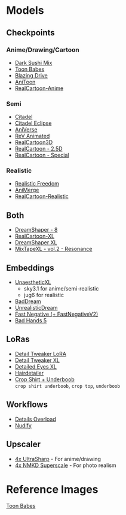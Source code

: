 # Models

## Checkpoints

### Anime/Drawing/Cartoon
- [Dark Sushi Mix](https://civitai.com/models/24779/dark-sushi-mix-mix?modelVersionId=93208)
- [Toon Babes](https://civitai.com/models/122022/toon-babes)
- [Blazing Drive](https://civitai.com/models/121083/blazing-drive?modelVersionId=245691)
- [AniToon](https://civitai.com/models/200945/anitoon?modelVersionId=226156)
- [RealCartoon-Anime](https://civitai.com/models/96629/realcartoon-anime)

### Semi
- [Citadel](https://civitai.com/models/233217/citadel)
- [Citadel Eclipse](https://civitai.com/models/231752/citadel-eclipse)
- [AniVerse](https://civitai.com/models/107842/aniverse)
- [ReV Animated](https://civitai.com/models/7371/rev-animated)
- [RealCartoon3D](https://civitai.com/models/94809/realcartoon3d)
- [RealCartoon - 2.5D](https://civitai.com/models/218376/realcartoon-25d)
- [RealCartoon - Special](https://civitai.com/models/194244/realcartoon-special)

### Realistic
- [Realistic Freedom](https://civitai.com/models/138977/realistic-freedom-sfw-and-nsfw?modelVersionId=270633)
- [AniMerge](https://civitai.com/models/144249/animerge)
- [RealCartoon-Realistic](https://civitai.com/models/97744/realcartoon-realistic)

## Both
- [DreamShaper - 8](https://civitai.com/models/4384/dreamshaper)
- [RealCartoon-XL](https://civitai.com/models/125907/realcartoon-xl)
- [DreamShaper XL](https://civitai.com/models/112902/dreamshaper-xl)
- [MixTapeXL - vol.2 - Resonance](https://civitai.com/models/223351?modelVersionId=261851)


## Embeddings
- [UnaestheticXL](https://civitai.com/models/119032?modelVersionId=175819)</br>
	- sky3.1 for anime/semi-realistic
	- jug6 for realistic
- [BadDream](https://civitai.com/models/72437/baddream-unrealisticdream-negative-embeddings)
- [UnrealisticDream](https://civitai.com/models/72437?modelVersionId=77173)
- [Fast Negative (+ FastNegativeV2)](https://civitai.com/models/71961?modelVersionId=94057)
- [Bad Hands 5](https://civitai.com/models/116230/bad-hands-5)

## LoRas
- [Detail Tweaker LoRA](https://civitai.com/models/58390?modelVersionId=62833)
- [Detail Tweaker XL](https://civitai.com/models/122359?modelVersionId=135867)
- [Detailed Eyes XL](https://civitai.com/models/120723/detailedeyesxl)
- [Hairdetailer](https://civitai.com/models/81328?modelVersionId=86284)
- [Crop Shirt + Underboob](https://civitai.com/models/112465/crop-shirt-underboob-animerealistic-or-goofy-ai)</br>
	`crop shirt underboob`, `crop top`, `underboob`


## Workflows
- [Details Overload](https://civitai.com/models/129010/details-overload-or-comfyui-workflow)
- [Nudify](https://civitai.com/models/137083/nudify-or-comfyui-workflow)


## Upscaler
- [4x UltraSharp](https://openmodeldb.info/models/4x-UltraSharp) - For anime/drawing
- [4x NMKD Superscale](https://openmodeldb.info/models/4x-NMKD-Superscale) - For photo realism


# Reference Images
[Toon Babes](https://civitai.com/images/4684510)
